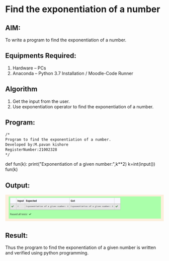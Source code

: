 # Find the exponentiation of a number

## AIM:
To write a program to find the exponentiation of a number.

## Equipments Required:
1. Hardware – PCs
2. Anaconda – Python 3.7 Installation / Moodle-Code Runner

## Algorithm
1. Get the input from the user.
2. Use exponentiation operator to find the exponentiation of a number.

## Program:
```
/*
Program to find the exponentiation of a number.
Developed by:M.pavan kishore  
RegisterNumber:21002328
*/
```
def fun(k):
    print("Exponentiation of a given number:",k**2)
k=int(input())
fun(k)

## Output:
![exponentiation of a number](outu.png)


## Result:
Thus the program to find the exponentiation of a given number is written and verified using python programming.
